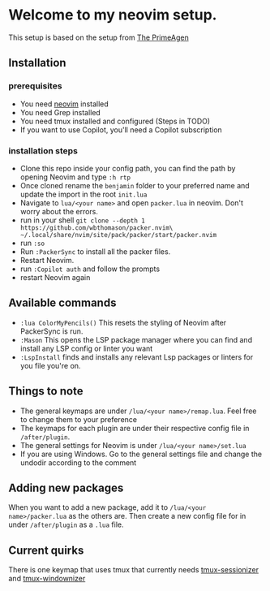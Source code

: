 # Welcome to my neovim setup.

This setup is based on the setup from [The PrimeAgen](https://www.youtube.com/watch?v=w7i4amO_zaE)

## Installation

### prerequisites
- You need [neovim](https://neovim.io/) installed
- You need Grep installed
- You need tmux installed and configured (Steps in TODO)
- If you want to use Copilot, you'll need a Copilot subscription

### installation steps
- Clone this repo inside your config path, you can find the path by opening Neovim and type `:h rtp`
- Once cloned rename the `benjamin` folder to your preferred name and update the import in the root `init.lua` 
- Navigate to `lua/<your name>` and open `packer.lua` in neovim. Don't worry about the errors.
- run in your shell `git clone --depth 1 https://github.com/wbthomason/packer.nvim\
  ~/.local/share/nvim/site/pack/packer/start/packer.nvim`
- run `:so`
- Run `:PackerSync` to install all the packer files.
- Restart Neovim.
- run `:Copilot auth` and follow the prompts
- restart Neovim again


## Available commands
- `:lua ColorMyPencils()` This resets the styling of Neovim after PackerSync is run.
- `:Mason` This opens the LSP package manager where you can find and install any LSP config or linter you want
- `:LspInstall` finds and installs any relevant Lsp packages or linters for you file you're on.

## Things to note
- The general keymaps are under `/lua/<your name>/remap.lua`. Feel free to change them to your preference
- The keymaps for each plugin are under their respective config file in `/after/plugin`.
- The general settings for Neovim is under `/lua/<your name>/set.lua`
- If you are using Windows. Go to the general settings file and change the undodir according to the comment

## Adding new packages
When you want to add a new package, add it to `/lua/<your name>/packer.lua` as the others are. Then create a new config file for in under `/after/plugin` as a `.lua` file.

## Current quirks
There is one keymap that uses tmux that currently needs [tmux-sessionizer](https://github.com/ThePrimeagen/.dotfiles/blob/master/bin/.local/scripts/tmux-sessionizer) and [tmux-windownizer](https://github.com/ThePrimeagen/.dotfiles/blob/master/bin/.local/scripts/tmux-windowizer)

